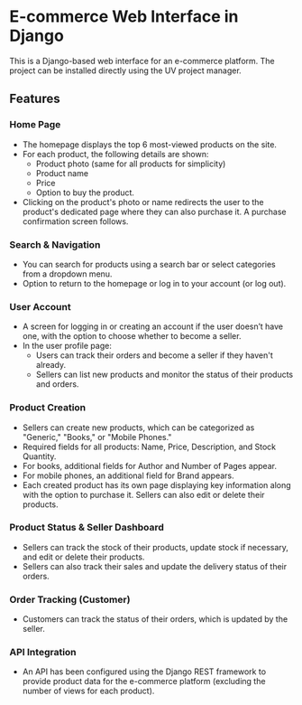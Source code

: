 # E-commerce Web Interface in Django

This is a Django-based web interface for an e-commerce platform. The project can be installed directly using the UV project manager.

## Features

### Home Page
- The homepage displays the top 6 most-viewed products on the site.
- For each product, the following details are shown:
  - Product photo (same for all products for simplicity)
  - Product name
  - Price
  - Option to buy the product.
- Clicking on the product's photo or name redirects the user to the product's dedicated page where they can also purchase it. A purchase confirmation screen follows.

### Search & Navigation
- You can search for products using a search bar or select categories from a dropdown menu.
- Option to return to the homepage or log in to your account (or log out).

### User Account
- A screen for logging in or creating an account if the user doesn’t have one, with the option to choose whether to become a seller.
- In the user profile page:
  - Users can track their orders and become a seller if they haven't already.
  - Sellers can list new products and monitor the status of their products and orders.

### Product Creation
- Sellers can create new products, which can be categorized as "Generic," "Books," or "Mobile Phones."
- Required fields for all products: Name, Price, Description, and Stock Quantity.
- For books, additional fields for Author and Number of Pages appear.
- For mobile phones, an additional field for Brand appears.
- Each created product has its own page displaying key information along with the option to purchase it. Sellers can also edit or delete their products.

### Product Status & Seller Dashboard
- Sellers can track the stock of their products, update stock if necessary, and edit or delete their products.
- Sellers can also track their sales and update the delivery status of their orders.

### Order Tracking (Customer)
- Customers can track the status of their orders, which is updated by the seller.

### API Integration
- An API has been configured using the Django REST framework to provide product data for the e-commerce platform (excluding the number of views for each product).
